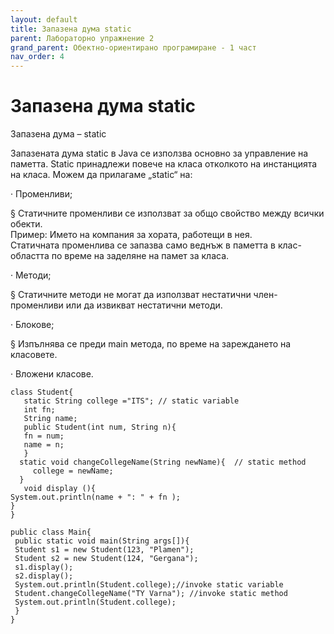 ```yaml
---
layout: default
title: Запазена дума static
parent: Лабораторно упражнение 2
grand_parent: Обектно-ориентирано програмиране - 1 част
nav_order: 4
---
```

# Запазена дума static

Запазена дума – static

Запазената дума static в Java се използва основно за управление на паметта. Static принадлежи повече на класа отколкото на инстанцията на класа. Можем да прилагаме „static“ на:

·         Променливи;

§  Статичните променливи се използват за общо свойство между всички обекти.\
Пример: Името на компания за хората, работещи в нея.\
Статичната променлива се запазва само веднъж в паметта в клас-областта по време на заделяне на памет за класа.

·         Методи;

§  Статичните методи не могат да използват нестатични член-променливи или да извикват нестатични методи.

·         Блокове;

§  Изпълнява се преди main метода, по време на зареждането на класовете.

·         Вложени класове.   &#x20;

```
class Student{ 
   static String college ="ITS"; // static variable
   int fn;
   String name; 
   public Student(int num, String n){ 
   fn = num; 
   name = n; 
   }
  static void changeCollegeName(String newName){  // static method
     college = newName; 
  }    
   void display (){
System.out.println(name + ": " + fn );
} 
} 
 
public class Main{ 
 public static void main(String args[]){ 
 Student s1 = new Student(123, "Plamen"); 
 Student s2 = new Student(124, "Gergana"); 
 s1.display(); 
 s2.display(); 
 System.out.println(Student.college);//invoke static variable
 Student.changeCollegeName("TY Varna"); //invoke static method
 System.out.println(Student.college);
 } 
} 
```
